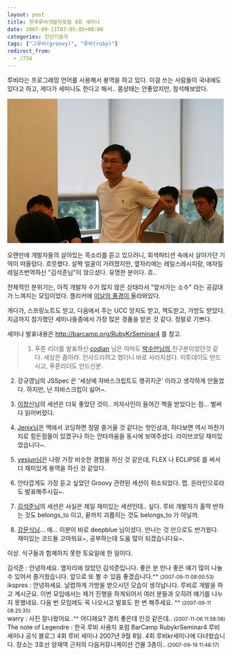 ```yaml
---
layout: post
title: 한국루비개발자포럼 4회 세미나
date: 2007-09-11T07:05:05+00:00
categories: 전산기술자
tags: ["그루비(groovy)", "루비(ruby)"]
redirect_from:
  - /734
---
```


루비라는 프로그래밍 언어를 사용해서 용역을 하고 있다. 이걸 쓰는 사람들이 국내에도 있다고 하고, 게다가 세미나도 한다고 해서.. 몸상태는 안좋았지만, 참석해보았다.

![ ](/assets/media/uploads_1_ik0.jpg)

오랜만에 개발자들의 살아있는 목소리를 듣고 있으려니, 회색파티션 속에서 살아가던 기억이 떠올랐다. 흐뭇했다. 살짝 얼굴이 가려졌지만, 옆자리에는 레일스레시피랑, 애자일레일즈번역하신 "김석준님"이 앉으셨다. 유명한 분이다. 흐..

전체적인 분위기는, 아직 개발자 수가 많지 않은 상태라서 "앞서가는 소수" 라는 공감대가 느껴지는 모임이었다. 플리커에 <a href="http://www.flickr.com/photos/46272317@N00/sets/72157601923003188/" target="_blank">이날의 풍경이 </a>올라와있다.

게다가, 스프링노트도 받고, 다음에서 주는 UCC 망치도 받고, 책도받고, 가방도 받았다. 지금까지 참가했던 세미나들중에서 가장 많은 경품을 받은 것 같다. 정말로 기쁘다.

세미나 발표내용은 <a href="http://barcamp.org/RubyKrSeminar4" target="_blank">http://barcamp.org/RubyKrSeminar4</a> 를 참고.

> 1. 푸른 리더를 발표하신 <a href="http://me2day.net/codian" target="_blank">codian</a> 님은 아마도 <a href="http://sumanpark.com/blog" target="_blank">박수만님의 </a>친구분이었던것 같다. 세상은 좁아라. 인사드리려고 했더니 바로 사라지셨다. 미투데이도 만드시고, 푸른리더도 만드신분.

2. 강규영님의 JSSpec 은 '세상에 자바스크립트도 랭귀지군' 이라고 생각하게 만들었다. 하지만, 난 자바스크립이 싫어~.

3. <a href="http://www.iasandcb.pe.kr/blog2/" target="_blank">이창신</a>님의 세션은 더욱 좋았던 것이.. 저자사인이 들어간 책을 받았다는 점... 벌써 다 읽어버렸다.

4. <a href="http://jinhyung.org/" target="_blank">Jenix님</a>은 맥에서 코딩하면 정말 즐거울 것 같다는 첫인상과, 하다보면 역시 마찬가지로 힘든점들이 있겠구나 하는 안타까움을 동시에 보여주셨다. 라이브코딩 재미있었습니다~.

5. <a href="http://web.mac.com/yesjun/%EC%82%AC%EC%9D%B4%ED%8A%B8/Blog/%EA%B2%8C%EC%8B%9C%EB%AC%BC/2007/9/9_Rails%E1%84%8B%E1%85%B4_REST_%E1%84%89%E1%85%A5%E1%84%87%E1%85%B5%E1%84%89%E1%85%B3.html" target="_blank">yesjun님</a>은 나랑 가장 비슷한 경험을 하신 것 같은데, FLEX 나 ECLIPSE 를 써서 더 재미있게 용역을 하신 것 같았다.

6. 안타깝게도 가장 듣고 싶었던 Groovy 관련된 세션이 취소되었다. 쩝. 온라인으로라도 발표해주시길~.

7. <a href="http://thinkr.egloos.com/1464312" target="_blank">김석준님</a>의 세션은 사실은 제일 재미있는 세션인데.. 싶다. 루비 개발자가 홀딱 반하는 것도 belongs_to 이고, 끝까지 괴롭히는 것도 belongs_to 가 아닐까.

8. <a href="http://myruby.net/pages/461179" target="_blank">강문식님</a>... 에... 이분이 바로 deepblue 님이셨다. 만나는 것 만으로도 반가웠다. 재미있는 코드들 고마워요~, 공부하는데 도움 많이 되겠습니다요~.

이상. 식구들과 함께하지 못한 토요일에 한 일이다.


<div id=comments>
<div class=comment>
<!--- cmt:1111 --->
<!--- mail: --->
<!--- parent:0 --->
김석준 : 
안녕하세요. 옆자리에 앉았던 김석준입니다. 좋은 분 만나 좋은 얘기 많이 나눌 수 있어서 즐거웠습니다. 앞으로 또 뵐 수 있음 좋겠습니다.^^
 <small>(2007-09-11 08:00:53)</small>
</div>
<div class=comment>
<!--- cmt:1112 --->
<!--- mail: --->
<!--- parent:0 --->
ikspres : 
안녕하세요. 날렵하게 가방을 받으시던 모습이 생각납니다.
루비로 개발을 하고 계시군요. 이번 모임에서는 제가 진행을 하게되어서 여러 분들과 오히려 얘기를 나누지 못했네요. 다음 번 모임에도 꼭 나오시고 발표도 한 번 해주세요. ^^
 <small>(2007-09-11 08:25:35)</small>
</div>
<div class=comment>
<!--- cmt:1113 --->
<!--- mail: --->
<!--- parent:0 --->
warry : 
사진 잘나왔어요..^^ 어디래요? 경치 좋은데 인것 같은데..
 <small>(2007-11-06 11:58:58)</small>
</div>
<div class=comment>
<!--- cmt:1114 --->
<!--- mail: --->
<!--- parent:0 --->
The note of Legendre : 
한국 루비 사용자 포럼 BarCamp RubykrSeminar4 루비 세미나 공식 블로그 4회 루비 세미나 2007년 9월 8일. 4회 루비kr세미나에 다녀왔습니다. 장소는 3호선 양재역 근처의 다음커뮤니케이션 건물 3층이..
 <small>(2007-09-19 11:48:17)</small>
</div>
</div>
